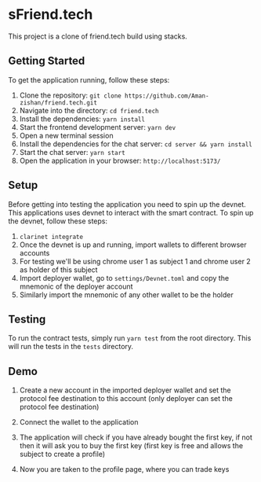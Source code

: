 # sFriend.tech

This project is a clone of friend.tech build using stacks. 


## Getting Started

To get the application running, follow these steps:

1. Clone the repository: `git clone https://github.com/Aman-zishan/friend.tech.git`
2. Navigate into the directory: `cd friend.tech`
3. Install the dependencies: `yarn install`
4. Start the frontend development server: `yarn dev`
5. Open a new terminal session
6. Install the dependencies for the chat server: `cd server && yarn install`
7. Start the chat server: `yarn start`
8. Open the application in your browser: `http://localhost:5173/`


## Setup

Before getting into testing the application you need to spin up the devnet. This applications uses devnet to interact with the smart contract. To spin up the devnet, follow these steps:

1. `clarinet integrate`
2. Once the devnet is up and running, import wallets to different browser accounts
3. For testing we'll be using chrome user 1 as subject 1 and chrome user 2 as holder of this subject
4. Import deployer wallet, go to `settings/Devnet.toml` and copy the mnemonic of the deployer account
5. Similarly import the mnemonic of any other wallet to be the holder


## Testing

To run the contract tests, simply run `yarn test` from the root directory. This will run the tests in the `tests` directory.


## Demo

1. Create a new account in the imported deployer wallet and set the protocol fee destination to this account (only deployer can set the protocol fee destination)

2. Connect the wallet to the application
3. The application will check if you have already bought the first key, if not then it will ask you to buy the first key (first key is free and allows the subject to create a profile)
4. Now you are taken to the profile page, where you can trade keys




